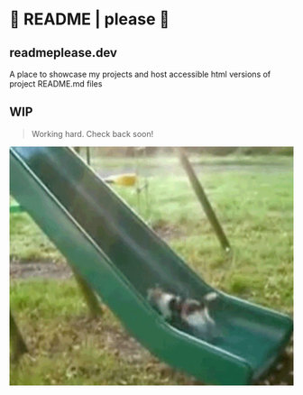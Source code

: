 # 📓 README | please :pray:
## readmeplease.dev
A place to showcase my projects and host accessible html versions of project README.md files

## WIP 
> Working hard. Check back soon!
<img src="https://github.com/Mary-Tyler-Moore/readme-gifs/blob/master/random/fml.gif?raw=true" width="600" />
